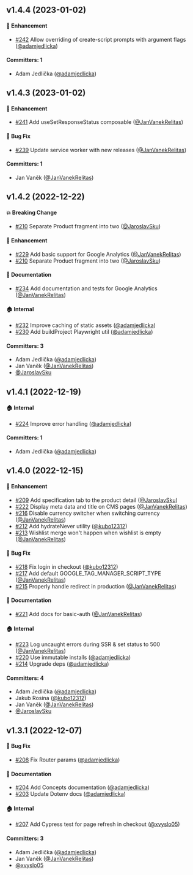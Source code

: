 ## v1.4.4 (2023-01-02)

#### :rocket: Enhancement

- [#242](https://github.com/storefront-x/storefront-x/pull/242) Allow overriding of create-script prompts with argument flags ([@adamjedlicka](https://github.com/adamjedlicka))

#### Committers: 1

- Adam Jedlička ([@adamjedlicka](https://github.com/adamjedlicka))

## v1.4.3 (2023-01-02)

#### :rocket: Enhancement

- [#241](https://github.com/storefront-x/storefront-x/pull/241) Add useSetResponseStatus composable ([@JanVanekRelitas](https://github.com/JanVanekRelitas))

#### :bug: Bug Fix

- [#239](https://github.com/storefront-x/storefront-x/pull/239) Update service worker with new releases ([@JanVanekRelitas](https://github.com/JanVanekRelitas))

#### Committers: 1

- Jan Vaněk ([@JanVanekRelitas](https://github.com/JanVanekRelitas))

## v1.4.2 (2022-12-22)

#### :boom: Breaking Change

- [#210](https://github.com/storefront-x/storefront-x/pull/210) Separate Product fragment into two ([@JaroslavSku](https://github.com/JaroslavSku))

#### :rocket: Enhancement

- [#229](https://github.com/storefront-x/storefront-x/pull/229) Add basic support for Google Analytics ([@JanVanekRelitas](https://github.com/JanVanekRelitas))
- [#210](https://github.com/storefront-x/storefront-x/pull/210) Separate Product fragment into two ([@JaroslavSku](https://github.com/JaroslavSku))

#### :memo: Documentation

- [#234](https://github.com/storefront-x/storefront-x/pull/234) Add documentation and tests for Google Analytics ([@JanVanekRelitas](https://github.com/JanVanekRelitas))

#### :house: Internal

- [#232](https://github.com/storefront-x/storefront-x/pull/232) Improve caching of static assets ([@adamjedlicka](https://github.com/adamjedlicka))
- [#230](https://github.com/storefront-x/storefront-x/pull/230) Add buildProject Playwright util ([@adamjedlicka](https://github.com/adamjedlicka))

#### Committers: 3

- Adam Jedlička ([@adamjedlicka](https://github.com/adamjedlicka))
- Jan Vaněk ([@JanVanekRelitas](https://github.com/JanVanekRelitas))
- [@JaroslavSku](https://github.com/JaroslavSku)

## v1.4.1 (2022-12-19)

#### :house: Internal

- [#224](https://github.com/storefront-x/storefront-x/pull/224) Improve error handling ([@adamjedlicka](https://github.com/adamjedlicka))

#### Committers: 1

- Adam Jedlička ([@adamjedlicka](https://github.com/adamjedlicka))

## v1.4.0 (2022-12-15)

#### :rocket: Enhancement

- [#209](https://github.com/storefront-x/storefront-x/pull/209) Add specification tab to the product detail ([@JaroslavSku](https://github.com/JaroslavSku))
- [#222](https://github.com/storefront-x/storefront-x/pull/222) Display meta data and title on CMS pages ([@JanVanekRelitas](https://github.com/JanVanekRelitas))
- [#216](https://github.com/storefront-x/storefront-x/pull/216) Disable currency switcher when switching currency ([@JanVanekRelitas](https://github.com/JanVanekRelitas))
- [#212](https://github.com/storefront-x/storefront-x/pull/212) Add hydrateNever utility ([@kubo12312](https://github.com/kubo12312))
- [#213](https://github.com/storefront-x/storefront-x/pull/213) Wishlist merge won't happen when wishlist is empty ([@JanVanekRelitas](https://github.com/JanVanekRelitas))

#### :bug: Bug Fix

- [#218](https://github.com/storefront-x/storefront-x/pull/218) Fix login in checkout ([@kubo12312](https://github.com/kubo12312))
- [#217](https://github.com/storefront-x/storefront-x/pull/217) Add default GOOGLE_TAG_MANAGER_SCRIPT_TYPE ([@JanVanekRelitas](https://github.com/JanVanekRelitas))
- [#215](https://github.com/storefront-x/storefront-x/pull/215) Properly handle redirect in production ([@JanVanekRelitas](https://github.com/JanVanekRelitas))

#### :memo: Documentation

- [#221](https://github.com/storefront-x/storefront-x/pull/221) Add docs for basic-auth ([@JanVanekRelitas](https://github.com/JanVanekRelitas))

#### :house: Internal

- [#223](https://github.com/storefront-x/storefront-x/pull/223) Log uncaught errors during SSR & set status to 500 ([@JanVanekRelitas](https://github.com/JanVanekRelitas))
- [#220](https://github.com/storefront-x/storefront-x/pull/220) Use immutable installs ([@adamjedlicka](https://github.com/adamjedlicka))
- [#214](https://github.com/storefront-x/storefront-x/pull/214) Upgrade deps ([@adamjedlicka](https://github.com/adamjedlicka))

#### Committers: 4

- Adam Jedlička ([@adamjedlicka](https://github.com/adamjedlicka))
- Jakub Rosina ([@kubo12312](https://github.com/kubo12312))
- Jan Vaněk ([@JanVanekRelitas](https://github.com/JanVanekRelitas))
- [@JaroslavSku](https://github.com/JaroslavSku)

## v1.3.1 (2022-12-07)

#### :bug: Bug Fix

- [#208](https://github.com/storefront-x/storefront-x/pull/208) Fix Router params ([@adamjedlicka](https://github.com/adamjedlicka))

#### :memo: Documentation

- [#204](https://github.com/storefront-x/storefront-x/pull/204) Add Concepts documentation ([@adamjedlicka](https://github.com/adamjedlicka))
- [#203](https://github.com/storefront-x/storefront-x/pull/203) Update Dotenv docs ([@adamjedlicka](https://github.com/adamjedlicka))

#### :house: Internal

- [#207](https://github.com/storefront-x/storefront-x/pull/207) Add Cypress test for page refresh in checkout ([@xvyslo05](https://github.com/xvyslo05))

#### Committers: 3

- Adam Jedlička ([@adamjedlicka](https://github.com/adamjedlicka))
- Jan Vaněk ([@JanVanekRelitas](https://github.com/JanVanekRelitas))
- [@xvyslo05](https://github.com/xvyslo05)
